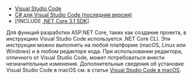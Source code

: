 * [Visual Studio Code](https://code.visualstudio.com/download)
* [C# для Visual Studio Code (последняя версия)](https://marketplace.visualstudio.com/items?itemName=ms-dotnettools.csharp)
* [!INCLUDE [.NET Core 3.1 SDK](~/includes/3.1-SDK.md)]

Для функций разработки ASP.NET Core, таких как создание проекта, в инструкциях Visual Studio Code используется .NET Core CLI. Эти инструкции можно выполнять на любой платформе (macOS, Linux или Windows) и в любом редакторе кода. При использовании редактора, отличного от Visual Studio Code, может потребоваться внести незначительные изменения. Дополнительные сведения об установке Visual Studio Code в macOS см. в статье [Visual Studio Code в macOS](https://code.visualstudio.com/docs/setup/mac).
